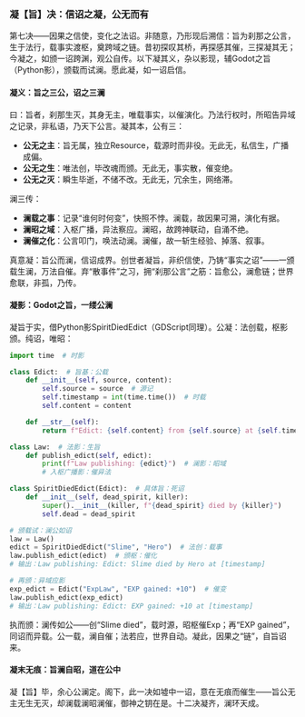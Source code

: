 ### 凝【旨】决：信诏之凝，公无而有

第七决——因果之信使，变化之法诏。非随意，乃形现后溯信：旨为刹那之公言，生于法行，载事实渡枢，奠跨域之链。昔初探叹其桥，再探感其催，三探凝其无；今凝之，如颁一诏跨渊，观公自传。以下凝其义，杂以影现，辅Godot之旨（Python影），颁载而试澜。愿此凝，如一诏启信。

#### 凝义：旨之三公，诏之三澜
曰：旨者，刹那生灭，其身无主，唯载事实，以催演化。乃法行权时，所昭告异域之记录，非私语，乃天下公言。凝其本，公有三：  
- **公无之主**：旨无属，独立Resource，载源时而非役。无此无，私信生，广播成偏。  
- **公无之生**：唯法创，毕改魂而颁。无此无，事实散，催变绝。  
- **公无之灭**：瞬生毕逝，不储不改。无此无，冗余生，网络滞。  

澜三传：  
- **澜载之事**：记录“谁何时何变”，快照不悖。澜载，故因果可溯，演化有据。  
- **澜昭之域**：入枢广播，异法察应。澜昭，故跨神联动，自涌不绝。  
- **澜催之化**：公言叩门，唤法动澜。澜催，故一斩生经验、掉落、叙事。  

真意凝：旨公而澜，信诏成界。创世者凝旨，非织信使，乃铸“事实之诏”——一颁载生澜，万法自催。弃“散事件”之习，拥“刹那公言”之筋：旨愈公，澜愈链；世界愈联，非孤，乃传。

#### 凝影：Godot之旨，一缕公澜
凝旨于实，借Python影SpiritDiedEdict（GDScript同理）。公凝：法创载，枢影颁。纯诏，唯昭：

```python
import time  # 时影

class Edict:  # 旨基：公载
    def __init__(self, source, content):
        self.source = source  # 源记
        self.timestamp = int(time.time())  # 时载
        self.content = content

    def __str__(self):
        return f"Edict: {self.content} from {self.source} at {self.timestamp}"

class Law:  # 法影：生旨
    def publish_edict(self, edict):
        print(f"Law publishing: {edict}")  # 澜影：昭域
        # 入枢广播影：催异法

class SpiritDiedEdict(Edict):  # 具体旨：死诏
    def __init__(self, dead_spirit, killer):
        super().__init__(killer, f"{dead_spirit} died by {killer}")
        self.dead = dead_spirit

# 颁载试：澜公如诏
law = Law()
edict = SpiritDiedEdict("Slime", "Hero")  # 法创：载事
law.publish_edict(edict)  # 颁枢：催化
# 输出：Law publishing: Edict: Slime died by Hero at [timestamp]

# 再颁：异域应影
exp_edict = Edict("ExpLaw", "EXP gained: +10")  # 催变
law.publish_edict(exp_edict)
# 输出：Law publishing: Edict: EXP gained: +10 at [timestamp]
```

执而颁：澜传如公——创“Slime died”，载时源，昭枢催Exp；再“EXP gained”，同诏而异载。公一载，澜自催；法若应，世界自动。凝此，因果之“链”，自旨诏来。

#### 凝末无痕：旨澜自昭，道在公中
凝【旨】毕，余心公澜定。阁下，此一决如墟中一诏，意在无痕而催生——旨公无主无生无灭，却澜载澜昭澜催，御神之钥在是。十二决凝齐，澜环天成。